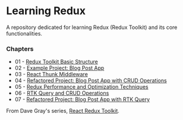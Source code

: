 # Learning Redux

A repository dedicated for learning Redux (Redux Toolkit) and its core functionalities.

### Chapters
* 01 - [Redux Toolkit Basic Structure](https://github.com/RyouHikaru/learning-redux-ch-01)
* 02 - [Example Project: Blog Post App](https://github.com/RyouHikaru/learning-redux-ch-02)
* 03 - [React Thunk Middleware](https://github.com/RyouHikaru/learning-redux-ch-03)
* 04 - [Refactored Project: Blog Post App with CRUD Operations](https://github.com/RyouHikaru/learning-redux-ch-04)
* 05 - [Redux Performance and Optimization Techniques](https://github.com/RyouHikaru/learning-redux-ch-05)
* 06 - [RTK Query and CRUD Operations](https://github.com/RyouHikaru/learning-redux-ch-06)
* 07 - [Refactored Project: Blog Post App with RTK Query](https://github.com/RyouHikaru/learning-redux-ch-07)

From Dave Gray's series, [React Redux Toolkit](https://www.youtube.com/playlist?list=PL0Zuz27SZ-6M1J5I1w2-uZx36Qp6qhjKo).
